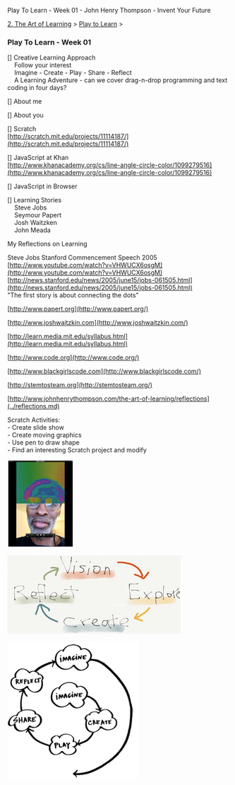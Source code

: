 Play To Learn - Week 01 - John Henry Thompson - Invent Your Future   
    

[2\. The Art of Learning](../../the-art-of-learning.md)‎ > ‎[Play to Learn](../play-to-learn.md)‎ > ‎

### Play To Learn - Week 01

\[\] Creative Learning Approach  
    Follow your interest  
    Imagine - Create - Play - Share - Reflect  
    A Learning Adventure - can we cover drag-n-drop programming and text coding in four days?

  

\[\] About me

  

\[\] About you

  
\[\] Scratch  
[http://scratch.mit.edu/projects/11114187/](http://scratch.mit.edu/projects/11114187/)  
  
\[\] JavaScript at Khan  
[http://www.khanacademy.org/cs/line-angle-circle-color/1099279516](http://www.khanacademy.org/cs/line-angle-circle-color/1099279516)  
  
\[\] JavaScript in Browser  
  
\[\] Learning Stories  
    Steve Jobs  
    Seymour Papert  
    Josh Waitzken  
    John Meada  

 My Reflections on Learning  

  
Steve Jobs Stanford Commencement Speech 2005  
[http://www.youtube.com/watch?v=VHWUCX6osgM](http://www.youtube.com/watch?v=VHWUCX6osgM)  
[http://news.stanford.edu/news/2005/june15/jobs-061505.html](http://news.stanford.edu/news/2005/june15/jobs-061505.html)  
"The first story is about connecting the dots"  
  
[http://www.papert.org](http://www.papert.org/)  
  
[http://www.joshwaitzkin.com](http://www.joshwaitzkin.com/)  
  
[http://learn.media.mit.edu/syllabus.html](http://learn.media.mit.edu/syllabus.html)  
  
[http://www.code.org](http://www.code.org/)  
  
[http://www.blackgirlscode.com](http://www.blackgirlscode.com/)  
  
[http://stemtosteam.org](http://stemtosteam.org/)  
  
[http://www.johnhenrythompson.com/the-art-of-learning/reflections](../reflections.md)  
  
Scratch Activities:  
\- Create slide show  
\- Create moving graphics  
\- Use pen to draw shape  
\- Find an interesting Scratch project and modify  
  

[![](../../_/rsrc/1481644980214/the-art-of-learning/play-to-learn/week-01/jht-half-color_height=200&width=150.png)](http://www.johnhenrythompson.com/the-art-of-learning/play-to-learn/week-01/jht-half-color.png?attredirects=0)  
  

[![](../../_/rsrc/1481644980214/the-art-of-learning/play-to-learn/week-01/Vision-Explore-Create-Reflect_height=177&width=400.png)](http://www.johnhenrythompson.com/the-art-of-learning/play-to-learn/week-01/Vision-Explore-Create-Reflect.png?attredirects=0)

  
[![](../../_/rsrc/1481644980214/the-art-of-learning/play-to-learn/week-01/Imagine-Create-Play-Share-Reflect.png)](http://www.johnhenrythompson.com/the-art-of-learning/play-to-learn/week-01/Imagine-Create-Play-Share-Reflect.png?attredirects=0)

  

